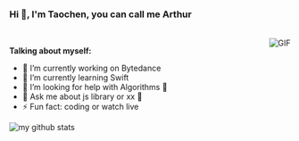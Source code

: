### Hi 👋, I'm Taochen, you can call me Arthur

<br>

  <img align="right" alt="GIF" src="https://media.giphy.com/media/GYtblmdLnemlO/giphy.gif" />

**Talking about myself:**

- 🔭 I’m currently working on Bytedance
- 🌱 I’m currently learning Swift
- 🤔 I’m looking for help with Algorithms 🐶
- 💬 Ask me about js library or xx 🥺
- ⚡ Fun fact: coding or watch live

![my github stats](https://github-readme-stats.vercel.app/api?username=imtaotao&show_icons=true&hide_border=true)
